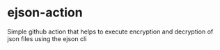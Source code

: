 # ejson-action

Simple github action that helps to execute encryption and decryption of json files using the ejson cli
